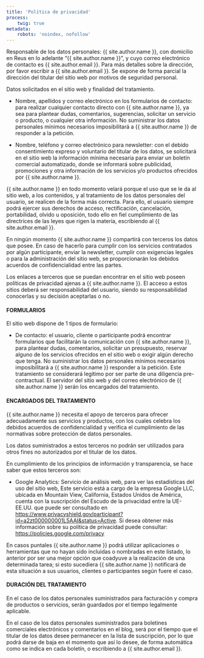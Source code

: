 ```yaml
---
title: 'Política de privacidad'
process:
    twig: true
metadata:
    robots: 'noindex, nofollow'
---
```


Responsable de los datos personales: {{ site.author.name }}, con domicilio en Reus en lo adelante “{{ site.author.name }}”, y cuyo correo electrónico de contacto es {{ site.author.email }}. Para más detalles sobre la dirección, por favor escribir a {{ site.author.email }}. Se expone de forma parcial la dirección del titular del sitio web por motivos de seguridad personal.


Datos solicitados en el sitio web y finalidad del tratamiento.


+ Nombre, apellidos y correo electrónico en los formularios de contacto: para realizar cualquier contacto directo con {{ site.author.name }}, ya sea para plantear dudas, comentarios, sugerencias, solicitar un servicio o producto, o cualquier otra información. No suministrar los datos personales mínimos necesarios imposibilitará a {{ site.author.name }} de responder a la petición.

+ Nombre, teléfono y correo electrónico para newsletter: con el debido consentimiento expreso y voluntario del titular de los datos, se solicitará en el sitio web la información mínima necesaria para enviar un boletín comercial automatizado, donde se informará sobre publicidad, promociones y otra información de los servicios y/o productos ofrecidos por {{ site.author.name }}.


{{ site.author.name }} en todo momento velará porque el uso que se le da al sitio web, a los contenidos, y al tratamiento de los datos personales del usuario, se realicen de la forma más correcta. Para ello, el usuario siempre podrá ejercer sus derechos de acceso, rectificación, cancelación, portabilidad, olvido u oposición, todo ello en fiel cumplimiento de las directrices de las leyes que rigen la materia, escribiendo al {{ site.author.email }}. 


En ningún momento {{ site.author.name }} compartirá con terceros los datos que posee. En caso de hacerlo para cumplir con los servicios contratados por algún participante, enviar la newsletter, cumplir con exigencias legales o para la administración del sitio web, se proporcionarán los debidos acuerdos de confidencialidad entre las partes. 


Los enlaces a terceros que se puedan encontrar en el sitio web poseen políticas de privacidad ajenas a {{ site.author.name }}. El acceso a estos sitios deberá ser responsabilidad del usuario, siendo su responsabilidad conocerlas y su decisión aceptarlas o no.


#### FORMULARIOS

El sitio web dispone de 1 tipos de formulario:

+ De contacto: el usuario, cliente o participante podrá encontrar formularios que facilitarán la comunicación con {{ site.author.name }}, para plantear dudas, comentarios, solicitar un presupuesto, reservar alguno de los servicios ofrecidos en el sitio web o exigir algún derecho que tenga. No suministrar los datos personales mínimos necesarios imposibilitará a {{ site.author.name }} responder a la petición. Este tratamiento se considerará legítimo por ser parte de una diligencia pre-contractual. El servidor del sitio web y del correo electrónico de {{ site.author.name }} serán los encargados del tratamiento.



#### ENCARGADOS DEL TRATAMIENTO


{{ site.author.name }} necesita el apoyo de terceros para ofrecer adecuadamente sus servicios y productos, con los cuales celebra los debidos acuerdos de confidencialidad y verifica el cumplimiento de las normativas sobre protección de datos personales. 


Los datos suministrados a estos terceros no podrán ser utilizados para otros fines no autorizados por el titular de los datos. 


En cumplimiento de los principios de información y transparencia, se hace saber que estos terceros son:

+ Google Analytics:  Servicio de análisis web, para ver las estadísticas del uso del sitio web, Este servicio está a cargo de la empresa Google LLC, ubicada en Mountain View, California, Estados Unidos de América, cuenta con la suscripción del Escudo de la privacidad entre la UE-EE.UU. que puede ser consultado en https://www.privacyshield.gov/participant?id=a2zt000000001L5AAI&status=Active. Si desea obtener más información sobre su política de privacidad puede consultar: https://policies.google.com/privacy


En casos puntales {{ site.author.name }} podrá utilizar aplicaciones o herramientas que no hayan sido incluidas o nombradas en este listado, lo anterior por ser una mejor opción que coadyuve a la realización de una determinada tarea; si esto sucediera {{ site.author.name }} notificará de esta situación a sus usuarios, clientes o participantes según fuere el caso. 


#### DURACIÓN DEL TRATAMIENTO


En el caso de los datos personales suministrados para facturación y compra de productos o servicios, serán guardados por el tiempo legalmente aplicable.


En el caso de los datos personales suministrados para boletines comerciales electrónicos y comentarios en el blog, será por el tiempo que el titular de los datos desee permanecer en la lista de suscripción, por lo que podrá darse de baja en el momento que así lo desee, de forma automática como se indica en cada boletín, o escribiendo a {{ site.author.email }}.

